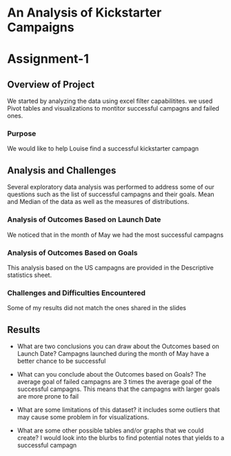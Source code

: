 # An Analysis of Kickstarter Campaigns
# Assignment-1

## Overview of Project
We started by analyzing the data using excel filter capabilitites. we used Pivot tables and visualizations to montitor successful campagns and failed ones.

### Purpose
We would like to help Louise find a successful kickstarter campagn

## Analysis and Challenges
Several exploratory data analysis was performed to address some of our questions such as the list of successful campagns and their goals. Mean and Median of the data as well as the measures of distributions.

### Analysis of Outcomes Based on Launch Date
We noticed that in the month of May we had the most successful campagns

### Analysis of Outcomes Based on Goals
This analysis based on the US campagns are provided in the Descriptive statistics sheet.  

### Challenges and Difficulties Encountered
Some of my results did not match the ones shared in the slides

## Results

- What are two conclusions you can draw about the Outcomes based on Launch Date?
Campagns launched during the month of May have a better chance to be successful

- What can you conclude about the Outcomes based on Goals?
The average goal of failed campagns are 3 times the average goal of the successful campagns. This means that the campagns with larger goals are more prone to fail

- What are some limitations of this dataset?
it includes some outliers that may cause some problem in for visualizations.

- What are some other possible tables and/or graphs that we could create?
I would look into the blurbs to find potential notes that yields to a successful campagn




